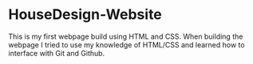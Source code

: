 # HouseDesign-Website
This is my first webpage build using HTML and CSS. When building the webpage I tried to use my knowledge of HTML/CSS and learned how to interface with Git and Github. 